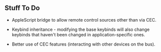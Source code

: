 ## Stuff To Do ##

* AppleScript bridge to allow remote control sources other than via CEC.

* Keybind inheritance - modifying the base keybinds will also change keybinds
  that haven't been changed in application-specific ones.

* Better use of CEC features (interacting with other devices on the bus).
